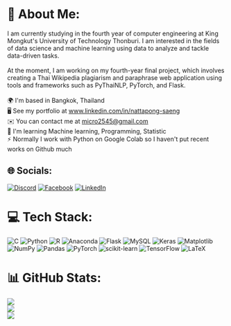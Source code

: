 # 💫 About Me:
I am currently studying in the fourth year of computer engineering at King Mongkut's University of Technology Thonburi. I am interested in the fields of data science and machine learning using data to analyze and tackle data-driven tasks.<br><br>At the moment, I am working on my fourth-year final project, which involves creating a Thai Wikipedia plagiarism and paraphrase web application using tools and frameworks such as PyThaiNLP, PyTorch, and Flask.<br><br>🌍  I'm based in Bangkok, Thailand<br>🖥️  See my portfolio at www.linkedin.com/in/nattapong-saeng<br>✉️  You can contact me at micro2545@gmail.com<br>🧠  I'm learning Machine learning, Programming, Statistic<br>⚡  Normally I work with Python on Google Colab so I haven't put recent works on Github much<br>


## 🌐 Socials:
[![Discord](https://img.shields.io/badge/Discord-%237289DA.svg?logo=discord&logoColor=white)](https://discord.com/channels/336160460766183424) 
[![Facebook](https://img.shields.io/badge/Facebook-%231877F2.svg?logo=Facebook&logoColor=white)](https://www.facebook.com/nattapong.saengarunwong/) 
[![LinkedIn](https://img.shields.io/badge/LinkedIn-%230077B5.svg?logo=linkedin&logoColor=white)](https://www.linkedin.com/in/nattapong-saeng/) 

# 💻 Tech Stack:
![C](https://img.shields.io/badge/c-%2300599C.svg?style=for-the-badge&logo=c&logoColor=white) ![Python](https://img.shields.io/badge/python-3670A0?style=for-the-badge&logo=python&logoColor=ffdd54) ![R](https://img.shields.io/badge/r-%23276DC3.svg?style=for-the-badge&logo=r&logoColor=white) ![Anaconda](https://img.shields.io/badge/Anaconda-%2344A833.svg?style=for-the-badge&logo=anaconda&logoColor=white) ![Flask](https://img.shields.io/badge/flask-%23000.svg?style=for-the-badge&logo=flask&logoColor=white) ![MySQL](https://img.shields.io/badge/mysql-%2300000f.svg?style=for-the-badge&logo=mysql&logoColor=white) ![Keras](https://img.shields.io/badge/Keras-%23D00000.svg?style=for-the-badge&logo=Keras&logoColor=white) ![Matplotlib](https://img.shields.io/badge/Matplotlib-%23ffffff.svg?style=for-the-badge&logo=Matplotlib&logoColor=black) ![NumPy](https://img.shields.io/badge/numpy-%23013243.svg?style=for-the-badge&logo=numpy&logoColor=white) ![Pandas](https://img.shields.io/badge/pandas-%23150458.svg?style=for-the-badge&logo=pandas&logoColor=white) ![PyTorch](https://img.shields.io/badge/PyTorch-%23EE4C2C.svg?style=for-the-badge&logo=PyTorch&logoColor=white) ![scikit-learn](https://img.shields.io/badge/scikit--learn-%23F7931E.svg?style=for-the-badge&logo=scikit-learn&logoColor=white) ![TensorFlow](https://img.shields.io/badge/TensorFlow-%23FF6F00.svg?style=for-the-badge&logo=TensorFlow&logoColor=white) ![LaTeX](https://img.shields.io/badge/latex-%23008080.svg?style=for-the-badge&logo=latex&logoColor=white)
# 📊 GitHub Stats:
![](https://github-readme-stats.vercel.app/api?username=deceimo&theme=gruvbox&hide_border=false&include_all_commits=false&count_private=false)<br/>
![](https://github-readme-streak-stats.herokuapp.com/?user=deceimo&theme=gruvbox&hide_border=false)<br/>
![](https://github-readme-stats.vercel.app/api/top-langs/?username=deceimo&theme=gruvbox&hide_border=false&include_all_commits=false&count_private=false&layout=compact)

<!-- Proudly created with GPRM ( https://gprm.itsvg.in ) -->
